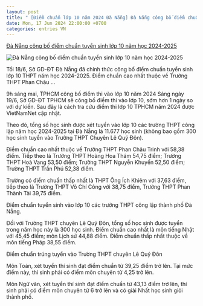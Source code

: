 ```yaml
---
layout: post
title: " [Điểm chuẩn lớp 10 năm 2024 Đà Nẵng] Đà Nẵng công bố điểm chuẩn tuyển sinh lớp 10 năm học 2024-2025"
date: Mon, 17 Jun 2024 22:00:00 +0700
categories: entries VN
---
```

[Đà Nẵng công bố điểm chuẩn tuyển sinh lớp 10 năm học 2024-2025](https://vietnamnet.vn/da-nang-cong-bo-diem-chuan-tuyen-sinh-lop-10-nam-hoc-2024-2025-2292867.html)

![Đà Nẵng công bố điểm chuẩn tuyển sinh lớp 10 năm học 2024-2025](https://static-images.vnncdn.net/vps_images_publish/000001/000003/2024/6/18/da-nang-cong-bo-diem-chuan-lop-10-cao-nhat-5838-diem-3075.jpg?width=0&s=2FdrAxzfjBCOJchnGNrnoA)

Tối 18/6, Sở GD-ĐT Đà Nẵng đã chính thức công bố điểm chuẩn tuyển sinh lớp 10 THPT năm học 2024-2025. Điểm chuẩn cao nhất thuộc về Trường THPT Phan Châu ...

9h sáng mai, TPHCM công bố điểm thi vào lớp 10 năm 2024 Sáng ngày 19/6, Sở GD-ĐT TPHCM sẽ công bố điểm thi vào lớp 10, sớm hơn 1 ngày so với dự kiến. Sau đây là cách tra cứu điểm thi lớp 10 TPHCM năm 2024 được VietNamNet cập nhật.

Theo đó, tổng số học sinh được xét tuyển vào lớp 10 các trường THPT công lập năm học 2024-2025 tại Đà Nẵng là 11.677 học sinh (không bao gồm 300 học sinh tuyển vào Trường THPT Chuyên Lê Quý Đôn).

Điểm chuẩn cao nhất thuộc về Trường THPT Phan Châu Trinh với 58,38 điểm. Tiếp theo là Trường THPT Hoàng Hoa Thám 54,75 điểm; Trường THPT Hoà Vang 53,50 điểm; Trường THPT Nguyễn Khuyến 52,50 điểm; Trường THPT Trần Phú 52,38 điểm.

Trường có điểm chuẩn thấp nhất là THPT Ông Ích Khiêm với 37,63 điểm, tiếp theo là Trường THPT Võ Chí Công với 38,75 điểm, Trường THPT Phan Thành Tài 39,75 điểm.

Điểm chuẩn tuyển sinh vào lớp 10 các trường THPT công lập thành phố Đà Nẵng.

Đối với Trường THPT chuyên Lê Quý Đôn, tổng số học sinh được tuyển trong năm học này là 300 học sinh. Điểm chuẩn cao nhất là môn tiếng Nhật với 45,45 điểm; môn Lịch sử 44,88 điểm. Điểm chuẩn thấp nhất thuộc về môn tiếng Pháp 38,55 điểm.

Điểm chuẩn trúng tuyển vào Trường THPT chuyên Lê Quý Đôn

Môn Toán, xét tuyển thí sinh đạt điểm chuẩn từ 39,25 điểm trở lên. Tại mức điểm này, thí sinh phải có điểm môn chuyên từ 4,25 trở lên.

Môn Ngữ văn, xét tuyển thí sinh đạt điểm chuẩn từ 43,13 điểm trở lên, thí sinh phải có điểm môn chuyên từ 6 trở lên và có giải Nhất học sinh giỏi thành phố.

